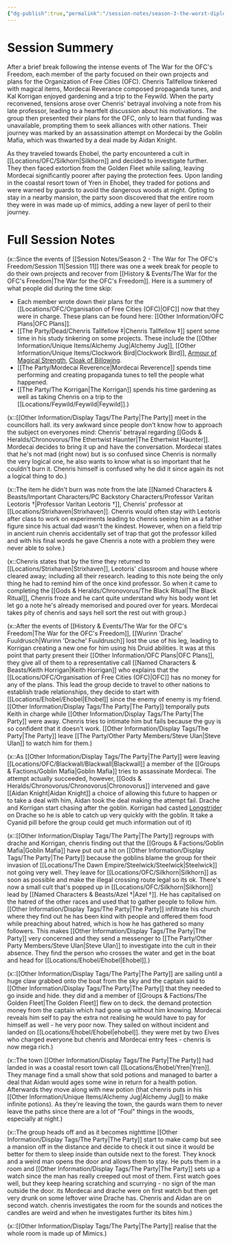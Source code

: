 ```yaml
---
{"dg-publish":true,"permalink":"/session-notes/season-3-the-worst-diplomates/session-12/","updated":"2025-08-06T13:48:09.046+01:00"}
---
```



# Session Summery
After a brief break following the intense events of The War for the OFC's Freedom, each member of the party focused on their own projects and plans for the Organization of Free Cities (OFC). Chenris Tallfellow tinkered with magical items, Mordecai Reverance composed propaganda tunes, and Kal Korrigan enjoyed gardening and a trip to the Feywild. When the party reconvened, tensions arose over Chenris' betrayal involving a note from his late professor, leading to a heartfelt discussion about his motivations. The group then presented their plans for the OFC, only to learn that funding was unavailable, prompting them to seek alliances with other nations. Their journey was marked by an assassination attempt on Mordecai by the Goblin Mafia, which was thwarted by a deal made by Aidan Knight.

As they traveled towards Ehobel, the party encountered a cult in [[Locations/OFC/Silkhorn\|Silkhorn]] and decided to investigate further. They then faced extortion from the Golden Fleet while sailing, leaving Mordecai significantly poorer after paying the protection fees. Upon landing in the coastal resort town of Yren in Ehobel, they traded for potions and were warned by guards to avoid the dangerous woods at night. Opting to stay in a nearby mansion, the party soon discovered that the entire room they were in was made up of mimics, adding a new layer of peril to their journey.


# Full Session Notes
(x::Since the events of [[Session Notes/Season 2 - The War for The OFC's Freedom/Session 11\|Session 11]] there was one a week break for people to do their own projects and recover from [[History & Events/The War for the OFC's Freedom\|The War for the OFC's Freedom]]. Here is a summery of what people did during the time skip:
- Each member wrote down their plans for the [[Locations/OFC/Organisation of Free Cities (OFC)\|OFC]] now that they were in charge. These plans can be found here: [[Other Information/OFC Plans\|OFC Plans]].
- [[The Party/Dead/Chenris Tallfellow ‡\|Chenris Tallfellow ‡]] spent some time in his study tinkering on some projects. These include the [[Other Information/Unique Items/Alchemy Jug\|Alchemy Jug]], [[Other Information/Unique Items/Clockwork Bird\|Clockwork Bird]], [Armour of Magical Strength](https://www.worldanvil.com/block/1046919), [Cloak of Billowing](http://dnd5e.wikidot.com/wondrous-items:cloak-of-billowing).
- [[The Party/Mordecai Reverence\|Mordecai Reverence]] spends time performing and creating propaganda tunes to tell the people what happened.
- [[The Party/The Korrigan\|The Korrigan]] spends his time gardening as well as taking Chenris on a trip to the [[Locations/Feywild/Feywild\|Feywild]].)

(x::[[Other Information/Display Tags/The Party\|The Party]] meet in the councillors hall. its very awkward since people don't know how to approach the subject on everyones mind: Chenris' betrayal regarding [[Gods & Heralds/Chronovorus/The Ethertwist Haunter\|The Ethertwist Haunter]]. Mordecai decides to bring it up and have the conversation. Mordecai states that he's not mad (right now) but is so confused since Chenris is normally the very logical one, he also wants to know what is so important that he couldn't burn it. Chenris himself is confused why he did it since again its not a logical thing to do.)

(x::The item he didn't burn was note from the late [[Named Characters & Beasts/Important Characters/PC Backstory Characters/Professor Varitan Leotoris †\|Professor Varitan Leotoris †]], Chenris' professor at [[Locations/Strixhaven\|Strixhaven]]. Chenris would often stay with Leotoris after class to work on experiments leading to chenris seeing him as a father figure since his actual dad wasn't the kindest. However, when on a field trip in ancient ruin chenris accidentally set of trap that got the professor killed and with his final words he gave Chenris a note with a problem they were never able to solve.)

(x::Chenris states that by the time they returned to [[Locations/Strixhaven\|Strixhaven]], Leotoris' classroom and house where cleared away; including all their research. leading to this note being the only thing he had to remind him of the once kind professor. So when it came to completing the [[Gods & Heralds/Chronovorus/The Black Ritual\|The Black Ritual]], Chenris froze and he cant quite understand why his body wont let let go a note he's already memorised and poured over for years. Mordecai takes pity of chenris and says hell sort the rest out with group.)

(x::After the events of [[History & Events/The War for the OFC's Freedom\|The War for the OFC's Freedom]], [[Wurinn 'Drache' Fuuldrusch\|Wurinn 'Drache' Fuuldrusch]] lost the use of his leg, leading to Korrigan creating a new one for him using his Druid abilities. It was at this point that party present their [[Other Information/OFC Plans\|OFC Plans]], they give all of them to a representative call [[Named Characters & Beasts/Keith Horrigan\|Keith Horrigan]] who explains that the [[Locations/OFC/Organisation of Free Cities (OFC)\|OFC]] has no money for any of the plans. This lead the group decide to travel to other nations to establish trade relationships, they decide to start with [[Locations/Ehobel/Ehobel\|Ehobel]] since the enemy of enemy is my friend. [[Other Information/Display Tags/The Party\|The Party]] temporally puts Keith in charge while [[Other Information/Display Tags/The Party\|The Party]] were away. Chenris tries to intimate him but fails because the guy is so confident that it doesn't work. [[Other Information/Display Tags/The Party\|The Party]] leave [[The Party/Other Party Members/Steve Ulan\|Steve Ulan]] to watch him for them.)

(x::As [[Other Information/Display Tags/The Party\|The Party]] were leaving [[Locations/OFC/Blackwall/Blackwall\|Blackwall]] a member of the [[Groups & Factions/Goblin Mafia\|Goblin Mafia]] tries to assassinate Mordecai. The attempt actually succeeded, however, [[Gods & Heralds/Chronovorus/Chronovorus\|Chronovorus]] intervened and gave [[Aidan Knight\|Aidan Knight]] a choice of allowing this future to happen or to take a deal with him, Aidan took the deal making the attempt fail. Drache and Korrigan start chasing after the goblin. Korrigan had casted [Longstrider](https://www.dndbeyond.com/spells/2171-longstrider) on Drache so he is able to catch up very quickly with the goblin. It take a Cyanid pill before the group could get much information out of it)

(x::[[Other Information/Display Tags/The Party\|The Party]] regroups with drache and Korrigan, chenris finding out that the [[Groups & Factions/Goblin Mafia\|Goblin Mafia]] have put out a hit on [[Other Information/Display Tags/The Party\|The Party]] because the goblins blame the group for their invasion of [[Locations/The Dawn Empire/Steelwick/Steelwick\|Steelwick]] not going very well. They leave for [[Locations/OFC/Silkhorn\|Silkhorn]] as soon as possible and make the illegal crossing route legal so its ok. There's now a small cult that's popped up in [[Locations/OFC/Silkhorn\|Silkhorn]] lead by [[Named Characters & Beasts/Azel †\|Azel †]]. He has capitalised on the hatred of the other races and used that to gather people to follow him. [[Other Information/Display Tags/The Party\|The Party]] infiltrate his church where they find out he has been kind with people and offered them food while preaching about hatred, which is how he has gathered so many followers. This makes [[Other Information/Display Tags/The Party\|The Party]] very concerned and they send a messenger to [[The Party/Other Party Members/Steve Ulan\|Steve Ulan]] to investigate into the cult in their absence. They find the person who crosses the water and get in the boat and head for [[Locations/Ehobel/Ehobel\|Ehobel]].)

(x::[[Other Information/Display Tags/The Party\|The Party]] are sailing until a huge claw grabbed onto the boat from the sky and the captain said to [[Other Information/Display Tags/The Party\|The Party]] that they needed to go inside and hide. they did and a member of [[Groups & Factions/The Golden Fleet\|The Golden Fleet]] flew on to deck. the demand protection money from the captain which had gone up without him knowing. Mordecai reveals him self to pay the extra not realising he would have to pay for himself as well - he very poor now. They sailed on without incident and landed on [[Locations/Ehobel/Ehobel\|ehobel]]. they were met by two Elves who charged everyone but chenris and Mordecai entry fees - chenris is now mega rich.)

(x::The town [[Other Information/Display Tags/The Party\|The Party]] had landed in was a coastal resort town call [[Locations/Ehobel/Yren\|Yren]]. They manage find a small show that sold potions and managed to barter a deal that Aidan would ages some wine in return for a health potion. Afterwards they move along with new potion (that chenris puts in his [[Other Information/Unique Items/Alchemy Jug\|Alchemy Jug]] to make infinite potions). As they're leaving the town, the gaurds warn them to never leave the paths since there are a lot of "Foul" things in the woods, especially at night.)

(x::The group heads off and as it becomes nighttime [[Other Information/Display Tags/The Party\|The Party]] start to make camp but see a mansion off in the distance and decide to check it out since it would be better for them to sleep inside than outside next to the forest. They knock and a weird man opens the door and allows them to stay. He puts them in a room and [[Other Information/Display Tags/The Party\|The Party]] sets up a watch since the man has really creeped out most of them. First watch goes well, but they keep hearing scratching and scurrying - no sign of the man outside the door. its Mordecai and drache were on first watch but then get very drunk on some leftover wine Drache has. Chenris and Aidan are on second watch. chenris investigates the room for the sounds and notices the candles are weird and when he investigates further its bites him.)

(x::[[Other Information/Display Tags/The Party\|The Party]] realise that the whole room is made up of Mimics.)